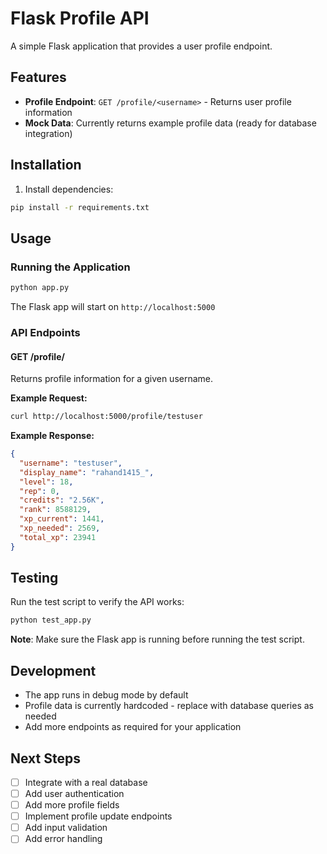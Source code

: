 # Flask Profile API

A simple Flask application that provides a user profile endpoint.

## Features

- **Profile Endpoint**: `GET /profile/<username>` - Returns user profile information
- **Mock Data**: Currently returns example profile data (ready for database integration)

## Installation

1. Install dependencies:
```bash
pip install -r requirements.txt
```

## Usage

### Running the Application

```bash
python app.py
```

The Flask app will start on `http://localhost:5000`

### API Endpoints

#### GET /profile/<username>

Returns profile information for a given username.

**Example Request:**
```bash
curl http://localhost:5000/profile/testuser
```

**Example Response:**
```json
{
  "username": "testuser",
  "display_name": "rahand1415_",
  "level": 18,
  "rep": 0,
  "credits": "2.56K",
  "rank": 8588129,
  "xp_current": 1441,
  "xp_needed": 2569,
  "total_xp": 23941
}
```

## Testing

Run the test script to verify the API works:

```bash
python test_app.py
```

**Note**: Make sure the Flask app is running before running the test script.

## Development

- The app runs in debug mode by default
- Profile data is currently hardcoded - replace with database queries as needed
- Add more endpoints as required for your application

## Next Steps

- [ ] Integrate with a real database
- [ ] Add user authentication
- [ ] Add more profile fields
- [ ] Implement profile update endpoints
- [ ] Add input validation
- [ ] Add error handling